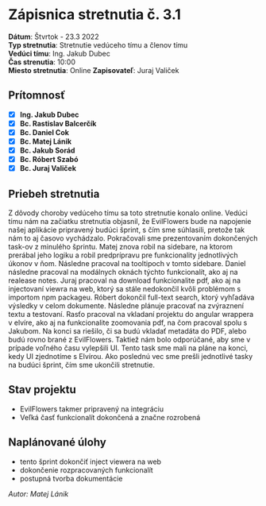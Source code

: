 # Zápisnica stretnutia č. 3.1

**Dátum**: Štvrtok - 23.3 2022  
**Typ stretnutia**: Stretnutie vedúceho tímu a členov tímu  
**Vedúci tímu**: Ing. Jakub Dubec  
**Čas strenutia**: 10:00  
**Miesto stretnutia**: Online
**Zapisovateľ**: Juraj Valiček

## Prítomnosť

- [x] **Ing. Jakub Dubec**
- [x] **Bc. Rastislav Balcerčík**
- [x] **Bc. Daniel Cok**
- [x] **Bc. Matej Lánik**
- [x] **Bc. Jakub Sorád**
- [x] **Bc. Róbert Szabó**
- [x] **Bc. Juraj Valiček**

## Priebeh stretnutia

Z dôvody choroby vedúceho tímu sa toto stretnutie konalo online.
Vedúci tímu nám na začiatku stretnutia objasnil, že EvilFlowers bude na napojenie našej aplikácie pripravený budúci šprint, s čím sme súhlasili, pretože tak nám to aj časovo vychádzalo.
Pokračovali sme prezentovaním dokončených task-ov z minulého šprintu. Matej znova robil na sidebare, na ktorom prerábal jeho logiku a robil predprípravu pre funkcionality jednotlivých úkonov v ňom. Následne pracoval na tooltipoch v tomto sidebare. Daniel následne pracoval na modálnych oknách týchto funkcionalít, ako aj na realease notes. Juraj pracoval na download funkcionalite pdf, ako aj na injectovaní viewra na web, ktorý sa stále nedokončil kvôli problémom s importom npm packageu. Róbert dokončil full-text search, ktorý vyhľadáva výsledky v celom dokumente. Následne plánuje pracovať na zvýraznení textu a testovaní. Rasťo pracoval na vkladaní projektu do angular wrappera v elvíre, ako aj na funkcionalite zoomovania pdf, na čom pracoval spolu s Jakubom.
Na konci sa riešilo, či sa budú vkladať metadáta do PDF, alebo budú rovno brané z EvilFlowers.
Taktiež nám bolo odporúčané, aby sme v prípade voľného času vylepšili UI. Tento task sme mali na pláne na konci, kedy UI zjednotíme s Elvírou.
Ako poslednú vec sme prešli jednotlivé tasky na budúci šprint, čím sme ukončili stretnutie.

## Stav projektu

- EvilFlowers takmer pripravený na integráciu
- Veľká časť funkcionalít dokončená a značne rozrobená

## Naplánované úlohy

- tento šprint dokončiť inject viewera na web
- dokončenie rozpracovaných funkcionalít
- postupná tvorba dokumentácie

_Autor: Matej Lánik_
